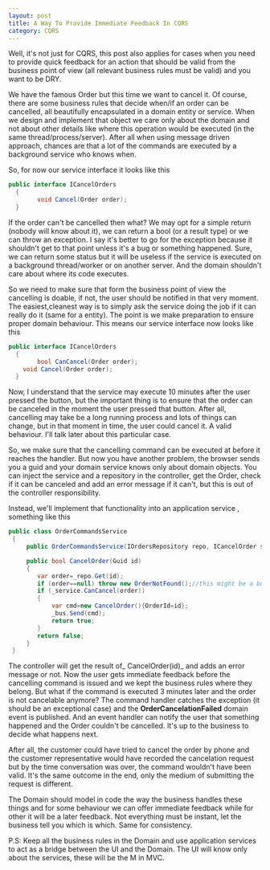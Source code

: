 ```yaml
---
layout: post
title: A Way To Provide Immediate Feedback In CQRS
category: CQRS
---
```


Well, it's not just for CQRS, this post also applies for cases when you need to provide quick feedback for an action that should be valid from the business point of view (all relevant business rules must be valid) and you want to be DRY.

 We have the famous Order but this time we want to cancel it. Of course, there are some business rules that decide when/if an order can be cancelled, all beautifully encapsulated in a domain entity or service. When we design and implement that object we care only about the domain and not about other details like where this operation would be executed (in the same thread/process/server). After all when using message driven approach, chances are that a lot of the commands are executed by a background service who knows when.

 So, for now our service interface it looks like this


```csharp
public interface ICancelOrders
  {
        void Cancel(Order order);
  }
```
  If the order can't be cancelled then what? We may opt for a simple return (nobody will know about it), we can return a bool (or a result type) or we can throw an exception. I say it's better to go for the exception because it shouldn't get to that point unless it's a bug or something happened. Sure, we can return some status but it will be useless if the service is executed on a background thread/worker or on another server. And the domain shouldn't care about where its code executes.

 So we need to make sure that form the business point of view the cancelling is doable, if not, the user should be notified in that very moment. The easiest,cleanest way is to simply ask the service doing the job if it can really do it (same for a entity). The point is we make preparation to ensure proper domain behaviour. This means our service interface now looks like this


```csharp
public interface ICancelOrders
  {
        bool CanCancel(Order order);
	void Cancel(Order order);
  }
```
  Now, I understand that the service may execute 10 minutes after the user pressed the button, but the important thing is to ensure that the order can be canceled in the moment the user pressed that button. After all, cancelling may take be a long running process and lots of things can change, but in that moment in time, the user could cancel it. A valid behaviour. I'll talk later about this particular case.

 So, we make sure that the cancelling command can be executed at before it reaches the handler. But now you have another problem, the browser sends you a guid and your domain service knows only about domain objects. You can inject the service and a repository in the controller, get the Order, check if it can be canceled and add an error message if it can't, but this is out of the controller responsibility.

 Instead, we'll implement that functionality into an application service , something like this


```csharp
public class OrderCommandsService
 {
     public OrderCommandsService(IOrdersRepository repo, ICancelOrder service,IDispatchMessages bus) { /*.. */}

	 public bool CancelOrder(Guid id)
	 {
	    var order=_repo.Get(id);
		if (order==null) throw new OrderNotFound();//this might be a bug
		if (_service.CanCancel(order))
		{
			var cmd=new CancelOrder(){OrderId=id};
			_bus.Send(cmd);
			return true;
		}
		return false;
	 }
 }
```
  The controller will get the result of_ CancelOrder(id)_ and adds an error message or not. Now the user gets immediate feedback before the cancelling command is issued and we kept the business rules where they belong. But what if the command is executed 3 minutes later and the order is not cancelable anymore? The command handler catches the exception (it should be an exceptional case) and the **OrderCancelationFailed** domain event is published. And an event handler can notify the user that something happened and the Order couldn't be cancelled. It's up to the business to decide what happens next.

 After all, the customer could have tried to cancel the order by phone and the customer representative would have recorded the cancelation request but by the time conversation was over, the command wouldn't have been valid. It's the same outcome in the end, only the medium of submitting the request is different.

 The Domain should model in code the way the business handles these things and for some behaviour we can offer immediate feedback while for other it will be a later feedback. Not everything must be instant, let the business tell you which is which. Same for consistency.

 P.S: Keep all the business rules in the Domain and use application services to act as a bridge between the UI and the Domain. The UI will know only about the services, these will be the M in MVC.
